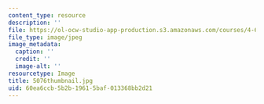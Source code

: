 ```yaml
---
content_type: resource
description: ''
file: https://ol-ocw-studio-app-production.s3.amazonaws.com/courses/4-614-religious-architecture-and-islamic-cultures-fall-2002/60ea6ccb5b2b19615baf013368bb2d21_5076thumbnail.jpg
file_type: image/jpeg
image_metadata:
  caption: ''
  credit: ''
  image-alt: ''
resourcetype: Image
title: 5076thumbnail.jpg
uid: 60ea6ccb-5b2b-1961-5baf-013368bb2d21
---
```

